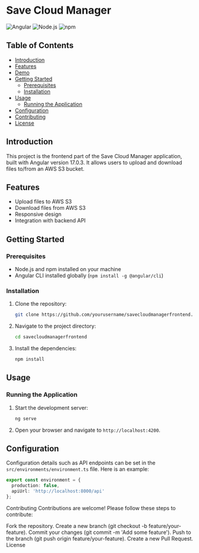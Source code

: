 # Save Cloud Manager

![Angular](https://img.shields.io/badge/Angular-DD0031?style=for-the-badge&logo=angular&logoColor=white)
![Node.js](https://img.shields.io/badge/Node.js-339933?style=for-the-badge&logo=nodedotjs&logoColor=white)
![npm](https://img.shields.io/badge/npm-CB3837?style=for-the-badge&logo=npm&logoColor=white)

## Table of Contents
- [Introduction](#introduction)
- [Features](#features)
- [Demo](#demo)
- [Getting Started](#getting-started)
  - [Prerequisites](#prerequisites)
  - [Installation](#installation)
- [Usage](#usage)
  - [Running the Application](#running-the-application)
- [Configuration](#configuration)
- [Contributing](#contributing)
- [License](#license)

## Introduction
This project is the frontend part of the Save Cloud Manager application, built with Angular version 17.0.3. It allows users to upload and download files to/from an AWS S3 bucket.

## Features
- Upload files to AWS S3
- Download files from AWS S3
- Responsive design
- Integration with backend API

## Getting Started

### Prerequisites
- Node.js and npm installed on your machine
- Angular CLI installed globally (`npm install -g @angular/cli`)

### Installation
1. Clone the repository:
    ```bash
    git clone https://github.com/yourusername/savecloudmanagerfrontend.git
    ```
2. Navigate to the project directory:
    ```bash
    cd savecloudmanagerfrontend
    ```
3. Install the dependencies:
    ```bash
    npm install
    ```

## Usage

### Running the Application
1. Start the development server:
    ```bash
    ng serve
    ```
2. Open your browser and navigate to `http://localhost:4200`.

## Configuration
Configuration details such as API endpoints can be set in the `src/environments/environment.ts` file. Here is an example:

```typescript
export const environment = {
  production: false,
  apiUrl: 'http://localhost:8000/api'
};
```
Contributing
Contributions are welcome! Please follow these steps to contribute:

Fork the repository.
Create a new branch (git checkout -b feature/your-feature).
Commit your changes (git commit -m 'Add some feature').
Push to the branch (git push origin feature/your-feature).
Create a new Pull Request.
License
